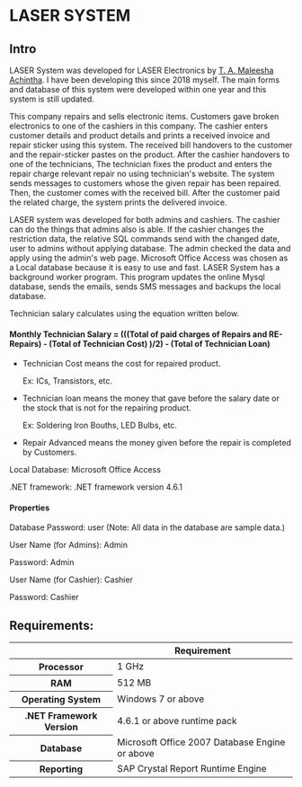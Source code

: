 <h1>LASER SYSTEM</h1>
<h2>Intro</h2>
<p>LASER System was developed for LASER Electronics by <a href='https://maleeshaachintha.me' target="blank">T. A. Maleesha Achintha</a>. I have been developing this since 2018 myself. The main forms and database of this system were developed within one year and this system is still updated.</p>

<p>This company repairs and sells electronic items. Customers gave broken electronics to one of the cashiers in this company. The cashier enters customer details and product details and prints a received invoice and repair sticker using this system. The received bill handovers to the customer and the repair-sticker pastes on the product. After the cashier handovers to one of the technicians, The technician fixes the product and enters the repair charge relevant repair no using technician's website. The system sends messages to customers whose the given repair has been repaired. Then, the customer comes with the received bill. After the customer paid the related charge, the system prints the delivered invoice.</p>

<p>LASER system was developed for both admins and cashiers. The cashier can do the things that admins also is able. If the cashier changes the restriction data, the relative SQL commands send with the changed date, user to admins without applying database. The admin checked the data and apply using the admin's web page. Microsoft Office Access was chosen as a Local database because it is easy to use and fast. LASER System has a background worker program. This program updates the online Mysql database, sends the emails, sends SMS messages and backups the local database. </p>

<p>Technician salary calculates using the equation written below.</p>

<h4>Monthly Technician Salary = (((Total of paid charges of Repairs and RE-Repairs) - (Total of Technician Cost) )/2) - (Total of Technician Loan)</h4>
<ul>
    <li>
        Technician Cost means the cost for repaired product. 
        <p>Ex: ICs, Transistors, etc.</p>
    </li>
    <li>
        Technician loan means the money that gave before the salary date or the stock that is not for the repairing product.
        <p>Ex: Soldering Iron Bouths, LED Bulbs, etc.</p> 
    </li>
    <li>
        <p>Repair Advanced means the money given before the repair is completed by Customers.</p>
    </li>
</ul> 

<p>Local Database: Microsoft Office Access</p>
<p>.NET framework: .NET framework version 4.6.1</p>

<h4>Properties</h4>
<p>Database Password: user (Note: All data in the database are sample data.)</p>
<p>User Name (for Admins): Admin</p>
<p>Password: Admin</p>
<p>User Name (for Cashier): Cashier</p>
<p>Password: Cashier</p>

<h2>Requirements:</h2>
<table aria-label="Hardware requirements" class="table table-sm">
    <thead>
    <tr>
    <th></th>
    <th scope="col">Requirement</th>
    </tr>
    </thead>
    <tbody>
    <tr>
    <th scope="row">Processor</th>
    <td>1 GHz</td>
    </tr>
    <tr>
    <th scope="row">RAM</th>
    <td>512 MB</td>
    </tr>
    <tr>
    <th scope="row">Operating System</th>
    <td>Windows 7 or above</td>
    </tr>
    <tr>
    <th scope="row">.NET Framework Version</th>
    <td>4.6.1 or above runtime pack</td>
    </tr>
    <tr>
    <th scope="row">Database</th>
    <td>Microsoft Office 2007 Database Engine or above</td>
    </tr>
    <tr>
    <th scope="row">Reporting</th>
    <td>SAP Crystal Report Runtime Engine</td>
    </tr>
    </tbody>
    </table>
